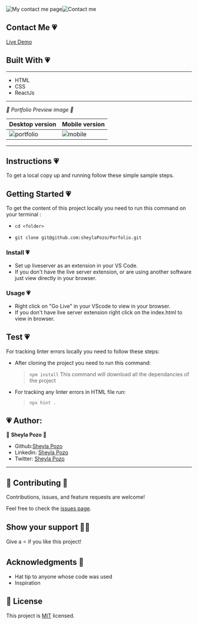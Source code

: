 ![My contact me page](https://img.shields.io/badge/My-ContactMe-pink)![Contact me](https://img.shields.io/github/followers/sheylaPozo?style=social)

## Contact Me 💗

[Live Demo](https://meineportfolio.netlify.app/)

## Built With  💗

---

- HTML
- CSS
- ReactJs

---

*💓 Portfolio Preview image 🥰*

Desktop version | Mobile version
-------------------- | ----------------------
![portfolio](https://user-images.githubusercontent.com/54015740/165890321-2e7ccae6-85c3-4b94-8816-f54d5f755762.png)|![mobile](https://user-images.githubusercontent.com/54015740/165890313-ee7ef637-08ca-4f5f-aaa2-8a414d49f7c9.png)

---
## Instructions 💗

To get a local copy up and running follow these simple sample steps.

## Getting Started 💗

To get the content of this project locally you need to run this command on your terminal :

 - ` cd <folder> `

- ` git clone git@github.com:sheylaPozo/Porfolio.git `

### Install 💗

- Set up liveserver as an extension in your VS Code.
- If you don't have the live server extension, or are using another software just view directly in your browser.

### Usage 💗

- Right click on "Go Live" in your VScode to view in your browser.
- If you don't have live server extension right click on the index.html to view in browser.

## Test 💗

For tracking linter errors locally you need to follow these steps:

- After cloning the project you need to run this command:

  > `npm install`
  > This command will download all the dependancies of the project

- For tracking any linter errors in HTML file run:

  > `npx hint .`

## 💗 Author:

👤 **Sheyla Pozo** 💖


- Github:[Sheyla Pozo](https://github.com/sheylaPozo)
- Linkedin: [Sheyla Pozo](https://www.linkedin.com/in/sheypozo/)
- Twitter: [Sheyla Pozo](https://twitter.com/sheyPozo)

---

## 🤝 Contributing 🥰

Contributions, issues, and feature requests are welcome!


Feel free to check the [issues page](https://github.com/sheylaPozo/newPorfolio/issues).


## Show your support 💪😄

Give a ⭐️ if you like this project!

## Acknowledgments 🌱

- Hat tip to anyone whose code was used
- Inspiration

## 📝 License

This project is [MIT](./MIT.md) licensed.
